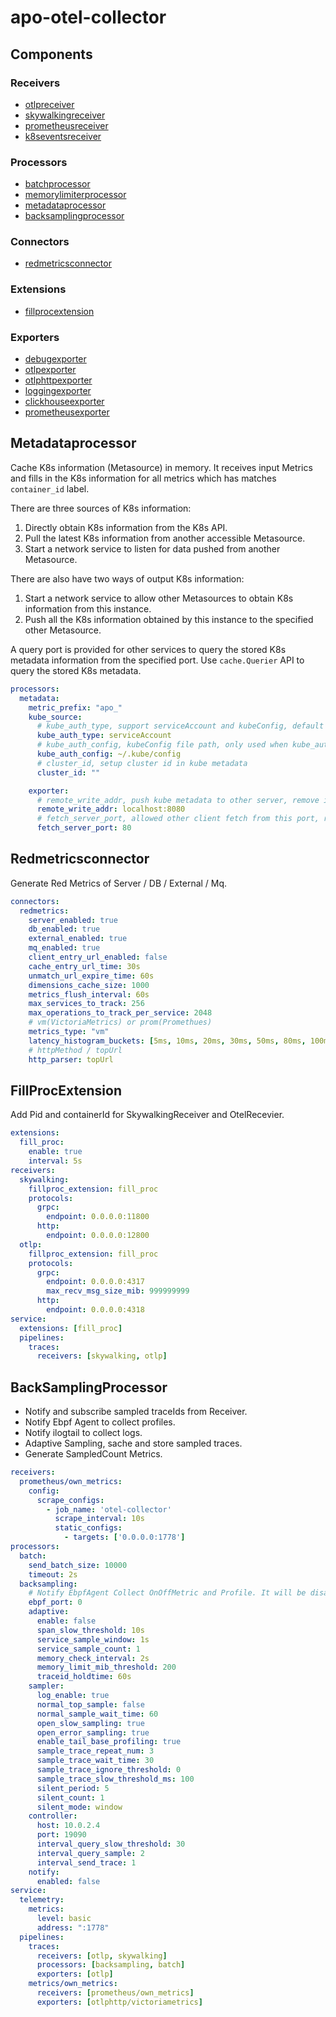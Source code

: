 # apo-otel-collector

## Components
### Receivers
- [otlpreceiver](./pkg/receiver/otlpreceiver)
- [skywalkingreceiver](./pkg/receiver/skywalkingreceiver)
- [prometheusreceiver](https://github.com/open-telemetry/opentelemetry-collector-contrib/tree/main/receiver/prometheusreceiver)
- [k8seventsreceiver](https://github.com/open-telemetry/opentelemetry-collector-contrib/tree/main/receiver/k8seventsreceiver)

### Processors
- [batchprocessor](https://github.com/open-telemetry/opentelemetry-collector/tree/main/processor/batchprocessor)
- [memorylimiterprocessor](https://github.com/open-telemetry/opentelemetry-collector/tree/main/processor/memorylimiterprocessor)
- [metadataprocessor](./pkg/processor/metadataprocessor)
- [backsamplingprocessor](./pkg/processor/backsamplingprocessor)

### Connectors
- [redmetricsconnector](./pkg/connector/redmetricsconnector)

### Extensions
- [fillprocextension](./pkg/extension/fillprocextension)

### Exporters
- [debugexporter](https://github.com/open-telemetry/opentelemetry-collector/tree/main/exporter/debugexporter)
- [otlpexporter](https://github.com/open-telemetry/opentelemetry-collector/tree/main/exporter/otlpexporter)
- [otlphttpexporter](https://github.com/open-telemetry/opentelemetry-collector/tree/main/exporter/otlphttpexporter)
- [loggingexporter](https://github.com/open-telemetry/opentelemetry-collector/tree/main/exporter/loggingexporter)
- [clickhouseexporter](https://github.com/open-telemetry/opentelemetry-collector-contrib/tree/main/exporter/clickhouseexporter)
- [prometheusexporter](https://github.com/open-telemetry/opentelemetry-collector-contrib/tree/main/exporter/prometheusexporter)

## Metadataprocessor
Cache K8s information (Metasource) in memory. It receives input Metrics and fills in the K8s information for all metrics which has matches `container_id` label. 

There are three sources of K8s information: 
1. Directly obtain K8s information from the K8s API.
2. Pull the latest K8s information from another accessible Metasource.
3. Start a network service to listen for data pushed from another Metasource. 

There are also have two ways of output K8s information:
1. Start a network service to allow other Metasources to obtain K8s information from this instance.
2. Push all the K8s information obtained by this instance to the specified other Metasource. 

A query port is provided for other services to query the stored K8s metadata information from the specified port. Use `cache.Querier` API to query the stored K8s metadata.
```yaml
processors:
  metadata:
    metric_prefix: "apo_"
    kube_source:
      # kube_auth_type, support serviceAccount and kubeConfig, default is serviceAccount
      kube_auth_type: serviceAccount
      # kube_auth_config, kubeConfig file path, only used when kube_auth_type is kubeConfig
      kube_auth_config: ~/.kube/config
      # cluster_id, setup cluster id in kube metadata
      cluster_id: ""

    exporter:
      # remote_write_addr, push kube metadata to other server, remove if not need
      remote_write_addr: localhost:8080
      # fetch_server_port, allowed other client fetch from this port, remove if not need
      fetch_server_port: 80
```

## Redmetricsconnector
Generate Red Metrics of Server / DB / External / Mq.

```yaml
connectors:
  redmetrics:
    server_enabled: true
    db_enabled: true
    external_enabled: true
    mq_enabled: true
    client_entry_url_enabled: false
    cache_entry_url_time: 30s
    unmatch_url_expire_time: 60s
    dimensions_cache_size: 1000
    metrics_flush_interval: 60s
    max_services_to_track: 256
    max_operations_to_track_per_service: 2048
    # vm(VictoriaMetrics) or prom(Promethues)
    metrics_type: "vm"
    latency_histogram_buckets: [5ms, 10ms, 20ms, 30ms, 50ms, 80ms, 100ms, 150ms, 200ms, 300ms, 400ms, 500ms, 800ms, 1200ms, 3s, 5s, 10s, 15s, 20s, 30s, 40s, 50s, 60s]
    # httpMethod / topUrl
    http_parser: topUrl
```

## FillProcExtension
Add Pid and containerId for SkywalkingReceiver and OtelRecevier.

```yaml
extensions:
  fill_proc:
    enable: true
    interval: 5s
receivers:
  skywalking:
    fillproc_extension: fill_proc
    protocols:
      grpc:
        endpoint: 0.0.0.0:11800
      http: 
        endpoint: 0.0.0.0:12800
  otlp:
    fillproc_extension: fill_proc
    protocols:
      grpc:
        endpoint: 0.0.0.0:4317
        max_recv_msg_size_mib: 999999999
      http:
        endpoint: 0.0.0.0:4318
service:
  extensions: [fill_proc]
  pipelines:
    traces:
      receivers: [skywalking, otlp]
```

## BackSamplingProcessor
* Notify and subscribe sampled traceIds from Receiver.
* Notify Ebpf Agent to collect profiles.
* Notify ilogtail to collect logs.
* Adaptive Sampling, sache and store sampled traces.
* Generate SampledCount Metrics.

```yaml
receivers:
  prometheus/own_metrics:
    config:
      scrape_configs:
        - job_name: 'otel-collector'
          scrape_interval: 10s
          static_configs:
            - targets: ['0.0.0.0:1778']
processors:
  batch:
    send_batch_size: 10000
    timeout: 2s
  backsampling:
    # Notify EbpfAgent Collect OnOffMetric and Profile. It will be disabled when set to zero.
    ebpf_port: 0
    adaptive:
      enable: false
      span_slow_threshold: 10s
      service_sample_window: 1s
      service_sample_count: 1
      memory_check_interval: 2s
      memory_limit_mib_threshold: 200
      traceid_holdtime: 60s
    sampler:
      log_enable: true
      normal_top_sample: false
      normal_sample_wait_time: 60
      open_slow_sampling: true
      open_error_sampling: true
      enable_tail_base_profiling: true
      sample_trace_repeat_num: 3
      sample_trace_wait_time: 30
      sample_trace_ignore_threshold: 0
      sample_trace_slow_threshold_ms: 100
      silent_period: 5
      silent_count: 1
      silent_mode: window
    controller:
      host: 10.0.2.4
      port: 19090
      interval_query_slow_threshold: 30
      interval_query_sample: 2
      interval_send_trace: 1
    notify:
      enabled: false
service:
  telemetry:
    metrics:
      level: basic
      address: ":1778"
  pipelines:
    traces:
      receivers: [otlp, skywalking]
      processors: [backsampling, batch]
      exporters: [otlp]
    metrics/own_metrics:
      receivers: [prometheus/own_metrics]
      exporters: [otlphttp/victoriametrics]
```